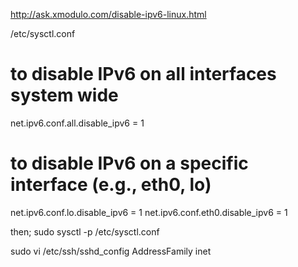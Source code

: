 
http://ask.xmodulo.com/disable-ipv6-linux.html

/etc/sysctl.conf
  # to disable IPv6 on all interfaces system wide
  net.ipv6.conf.all.disable_ipv6 = 1

  # to disable IPv6 on a specific interface (e.g., eth0, lo)
  net.ipv6.conf.lo.disable_ipv6 = 1
  net.ipv6.conf.eth0.disable_ipv6 = 1

then; sudo sysctl -p /etc/sysctl.conf

sudo vi /etc/ssh/sshd_config
  AddressFamily inet
